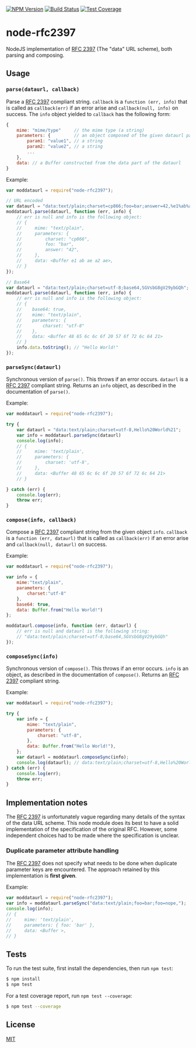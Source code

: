 [![NPM Version][npm-image]][npm-url]
[![Build Status][travis-image]][travis-url]
[![Test Coverage][coveralls-image]][coveralls-url]

# node-rfc2397

NodeJS implementation of [RFC 2397][rfc2397-url] (The "data" URL scheme), both
parsing and composing.

## Usage

### `parse(dataurl, callback)`

Parse a [RFC 2397][rfc2397-url] compliant string.  `callback` is a `function
(err, info)` that is called as `callback(err)` if an error arise and
`callback(null, info)` on success. The `info` object yielded to `callback` has
the following form:

```javascript
{
    mime: "mime/type"     // the mime type (a string)
    parameters: {         // an object composed of the given dataurl parameters
        param1: "value1", // a string
        param2: "value2", // a string
        ...
    },
    data: // a Buffer constructed from the data part of the dataurl
}
```

Example:

```javascript
var moddataurl = require("node-rfc2397");

// URL encoded
var dataurl = "data:text/plain;charset=cp866;foo=bar;answer=42,%e1%ab%ae%a2%ae";
moddataurl.parse(dataurl, function (err, info) {
    // err is null and info is the following object:
    // {
    //     mime: "text/plain",
    //     parameters: {
    //         charset: "cp866",
    //         foo: "bar",
    //         answer: "42",
    //     },
    //     data: <Buffer e1 ab ae a2 ae>,
    // }
});

// Base64
var dataurl = "data:text/plain;charset=utf-8;base64,SGVsbG8gV29ybGQh";
moddataurl.parse(dataurl, function (err, info) {
    // err is null and info is the following object:
    // {
    //    base64: true,
    //    mime: "text/plain",
    //    parameters: {
    //        charset: "utf-8"
    //    },
    //    data: <Buffer 48 65 6c 6c 6f 20 57 6f 72 6c 64 21>
    // }
    info.data.toString(); // "Hello World!"
});
```

### `parseSync(dataurl)`

Synchronous version of `parse()`. This throws if an error occurs. `dataurl` is a
[RFC 2397][rfc2397-url] compliant string. Returns an `info` object, as described
in the documentation of `parse()`.

Example:

```javascript
var moddataurl = require("node-rfc2397");

try {
    var dataurl = "data:text/plain;charset=utf-8,Hello%20World%21";
    var info = moddataurl.parseSync(dataurl)
    console.log(info);
    // {
    //     mime: 'text/plain',
    //     parameters: {
    //         charset: 'utf-8',
    //     },
    //     data: <Buffer 48 65 6c 6c 6f 20 57 6f 72 6c 64 21>
    // }

} catch (err) {
    console.log(err);
    throw err;
}
```

### `compose(info, callback)`

Compose a [RFC 2397][rfc2397-url] compliant string from the given object
`info`. `callback` is a `function (err, dataurl)` that is called as
`callback(err)` if an error arise and `callback(null, dataurl)` on success.

Example:

```javascript
var moddataurl = require("node-rfc2397");

var info = {
    mime:"text/plain",
    parameters: {
        charset:"utf-8"
    },
    base64: true,
    data: Buffer.from("Hello World!")
};

moddataurl.compose(info, function (err, dataurl) {
    // err is null and dataurl is the following string:
    // "data:text/plain;charset=utf-8;base64,SGVsbG8gV29ybGQh"
});
```

### `composeSync(info)`

Synchronous version of `compose()`. This throws if an error occurs. `info` is an
object, as described in the documentation of `compose()`. Returns an
[RFC 2397][rfc2397-url] compliant string.

Example:

```javascript
var moddataurl = require("node-rfc2397");

try {
    var info = {
        mime: "text/plain",
        parameters: {
            charset: "utf-8",
        },
        data: Buffer.from("Hello World!"),
    };
    var dataurl = moddataurl.composeSync(info);
    console.log(dataurl); // data:text/plain;charset=utf-8,Hello%20World%21
} catch (err) {
    console.log(err);
    throw err;
}
```

## Implementation notes

The [RFC 2397][rfc2397-url] is unfortunately vague regarding many details of the
syntax of the data URL scheme. This node module does its best to have a solid
implementation of the specification of the original RFC. However, some
independent choices had to be made where the specification is unclear.

### Duplicate parameter attribute handling

The [RFC 2397][rfc2397-url] does not specify what needs to be done when
duplicate parameter keys are encountered. The approach retained by this
implementation is **first given**.

Example:

```javascript
var moddataurl = require("node-rfc2397");
var info = moddataurl.parseSync("data:text/plain;foo=bar;foo=nope,");
console.log(info);
// {
//     mime: 'text/plain',
//     parameters: { foo: 'bar' },
//     data: <Buffer >,
// }

```

## Tests

To run the test suite, first install the dependencies, then run `npm test`:

```sh
$ npm install
$ npm test
```

For a test coverage report, run `npm test --coverage`:

```sh
$ npm test --coverage
```

## License

[MIT](LICENSE)

[rfc2397-url]: https://tools.ietf.org/html/rfc2397
[npm-image]: https://img.shields.io/npm/v/node-rfc2397.svg
[npm-url]: https://npmjs.org/package/node-rfc2397
[travis-image]: https://travis-ci.org/NetOxygen/node-rfc2397.svg?branch=master
[travis-url]: https://travis-ci.org/NetOxygen/node-rfc2397
[coveralls-image]: https://coveralls.io/repos/github/NetOxygen/node-rfc2397/badge.svg?branch=master
[coveralls-url]: https://coveralls.io/github/NetOxygen/node-rfc2397?branch=master
